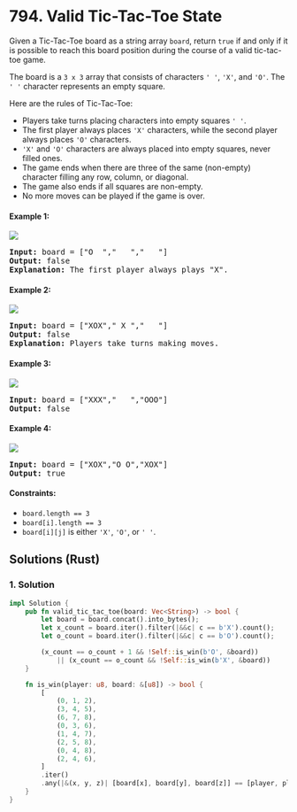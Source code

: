 # 794. Valid Tic-Tac-Toe State
Given a Tic-Tac-Toe board as a string array `board`, return `true` if and only if it is possible to reach this board position during the course of a valid tic-tac-toe game.

The board is a `3 x 3` array that consists of characters `' '`, `'X'`, and `'O'`. The `' '` character represents an empty square.

Here are the rules of Tic-Tac-Toe:
* Players take turns placing characters into empty squares `' '`.
* The first player always places `'X'` characters, while the second player always places `'O'` characters.
* `'X'` and `'O'` characters are always placed into empty squares, never filled ones.
* The game ends when there are three of the same (non-empty) character filling any row, column, or diagonal.
* The game also ends if all squares are non-empty.
* No more moves can be played if the game is over.

#### Example 1:
![](https://assets.leetcode.com/uploads/2021/05/15/tictactoe1-grid.jpg)
<pre>
<strong>Input:</strong> board = ["O  ","   ","   "]
<strong>Output:</strong> false
<strong>Explanation:</strong> The first player always plays "X".
</pre>

#### Example 2:
![](https://assets.leetcode.com/uploads/2021/05/15/tictactoe2-grid.jpg)
<pre>
<strong>Input:</strong> board = ["XOX"," X ","   "]
<strong>Output:</strong> false
<strong>Explanation:</strong> Players take turns making moves.
</pre>

#### Example 3:
![](https://assets.leetcode.com/uploads/2021/05/15/tictactoe3-grid.jpg)
<pre>
<strong>Input:</strong> board = ["XXX","   ","OOO"]
<strong>Output:</strong> false
</pre>

#### Example 4:
![](https://assets.leetcode.com/uploads/2021/05/15/tictactoe4-grid.jpg)
<pre>
<strong>Input:</strong> board = ["XOX","O O","XOX"]
<strong>Output:</strong> true
</pre>

#### Constraints:
* `board.length == 3`
* `board[i].length == 3`
* `board[i][j]` is either `'X'`, `'O'`, or `' '`.

## Solutions (Rust)

### 1. Solution
```Rust
impl Solution {
    pub fn valid_tic_tac_toe(board: Vec<String>) -> bool {
        let board = board.concat().into_bytes();
        let x_count = board.iter().filter(|&&c| c == b'X').count();
        let o_count = board.iter().filter(|&&c| c == b'O').count();

        (x_count == o_count + 1 && !Self::is_win(b'O', &board))
            || (x_count == o_count && !Self::is_win(b'X', &board))
    }

    fn is_win(player: u8, board: &[u8]) -> bool {
        [
            (0, 1, 2),
            (3, 4, 5),
            (6, 7, 8),
            (0, 3, 6),
            (1, 4, 7),
            (2, 5, 8),
            (0, 4, 8),
            (2, 4, 6),
        ]
        .iter()
        .any(|&(x, y, z)| [board[x], board[y], board[z]] == [player, player, player])
    }
}
```
